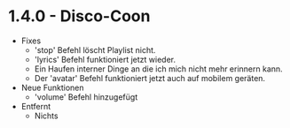 # 1.4.0 - Disco-Coon

- Fixes
  - 'stop' Befehl löscht Playlist nicht.
  - 'lyrics' Befehl funktioniert jetzt wieder.
  - Ein Haufen interner Dinge an die ich mich nicht mehr erinnern kann.
  - Der 'avatar' Befehl funktioniert jetzt auch auf mobilem geräten.
- Neue Funktionen
  - 'volume' Befehl hinzugefügt
- Entfernt
  - Nichts
